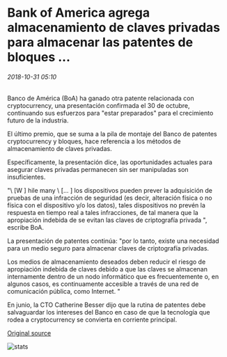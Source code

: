 # Bank of America agrega almacenamiento de claves privadas para almacenar las patentes de bloques ...

###### 2018-10-31 05:10

Banco de América (BoA) ha ganado otra patente relacionada con cryptocurrency, una presentación confirmada el 30 de octubre, continuando sus esfuerzos para "estar preparados" para el crecimiento futuro de la industria.

El último premio, que se suma a la pila de montaje del Banco de patentes cryptocurrency y bloques, hace referencia a los métodos de almacenamiento de claves privadas.

Específicamente, la presentación dice, las oportunidades actuales para asegurar claves privadas permanecen sin ser manipuladas son insuficientes.

"\ [W \] hile many \ [... \] los dispositivos pueden prever la adquisición de pruebas de una infracción de seguridad (es decir, alteración física o no física con el dispositivo y/o los datos), tales dispositivos no prevén la respuesta en tiempo real a tales infracciones, de tal manera que la apropiación indebida de se evitan las claves de criptografía privada ", escribe BoA.

La presentación de patentes continúa: "por lo tanto, existe una necesidad para un medio seguro para almacenar claves de criptografía privadas.

Los medios de almacenamiento deseados deben reducir el riesgo de apropiación indebida de claves debido a que las claves se almacenan internamente dentro de un nodo informático que es frecuentemente o, en algunos casos, es continuamente accesible a través de una red de comunicación pública, como Internet. "

En junio, la CTO Catherine Besser dijo que la rutina de patentes debe salvaguardar los intereses del Banco en caso de que la tecnología que rodea a cryptocurrency se convierta en corriente principal.

[Original source](https://cointelegraph.com/news/bank-of-america-adds-private-key-storage-filing-to-stockpile-of-blockchain-patents)

![stats](https://c.statcounter.com/11760860/0/a89fa40b/1/ "stats")